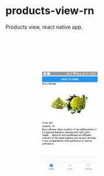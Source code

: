 # products-view-rn
Products view, react native app.

<div style="padding: 100px;">
<img src="https://raw.githubusercontent.com/kapit4n/products-view-rn/develop/assets/images/reactn-products-view.png" width="50%"/>
</div>
